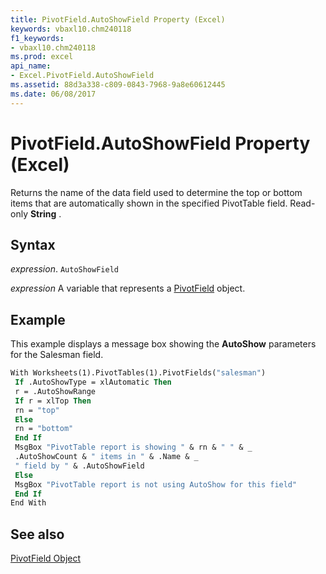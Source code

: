 ```yaml
---
title: PivotField.AutoShowField Property (Excel)
keywords: vbaxl10.chm240118
f1_keywords:
- vbaxl10.chm240118
ms.prod: excel
api_name:
- Excel.PivotField.AutoShowField
ms.assetid: 88d3a338-c809-0843-7968-9a8e60612445
ms.date: 06/08/2017
---
```



# PivotField.AutoShowField Property (Excel)

Returns the name of the data field used to determine the top or bottom items that are automatically shown in the specified PivotTable field. Read-only  **String** .


## Syntax

 _expression_. `AutoShowField`

 _expression_ A variable that represents a [PivotField](./Excel.PivotField.md) object.


## Example

This example displays a message box showing the  **AutoShow** parameters for the Salesman field.


```vb
With Worksheets(1).PivotTables(1).PivotFields("salesman") 
 If .AutoShowType = xlAutomatic Then 
 r = .AutoShowRange 
 If r = xlTop Then 
 rn = "top" 
 Else 
 rn = "bottom" 
 End If 
 MsgBox "PivotTable report is showing " & rn & " " & _ 
 .AutoShowCount & " items in " & .Name & _ 
 " field by " & .AutoShowField 
 Else 
 MsgBox "PivotTable report is not using AutoShow for this field" 
 End If 
End With
```


## See also


[PivotField Object](Excel.PivotField.md)

